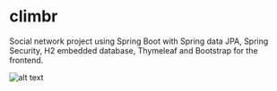 # climbr
Social network project using Spring Boot with Spring data JPA, Spring Security, H2 embedded database, Thymeleaf and
Bootstrap for the frontend.


![alt text](https://github.com/ramiro-igmun/climbr/blob/master/screenshot.png "Climr")
